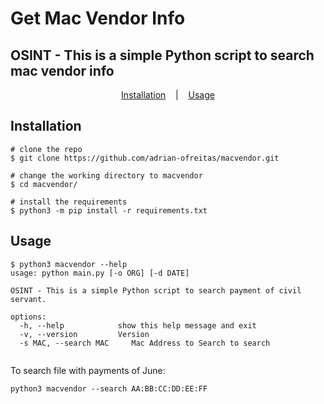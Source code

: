 # Get Mac Vendor Info

## OSINT - This is a simple Python script to search mac vendor info


<p align="center">
  <a href="#installation">Installation</a>
  &nbsp;&nbsp;&nbsp;|&nbsp;&nbsp;&nbsp;
  <a href="#usage">Usage</a> 
</p>

## Installation

```console
# clone the repo
$ git clone https://github.com/adrian-ofreitas/macvendor.git

# change the working directory to macvendor
$ cd macvendor/

# install the requirements
$ python3 -m pip install -r requirements.txt
```

## Usage

```console
$ python3 macvendor --help
usage: python main.py [-o ORG] [-d DATE]

OSINT - This is a simple Python script to search payment of civil servant.

options:
  -h, --help            show this help message and exit
  -v, --version         Version
  -s MAC, --search MAC     Mac Address to Search to search
  
```

To search file with payments of June:
```
python3 macvendor --search AA:BB:CC:DD:EE:FF
```